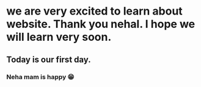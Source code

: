 # we are very excited to learn about website. Thank you nehal. I hope we will learn very soon.

## Today is our first day.

### Neha mam is happy 😁 
